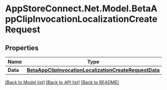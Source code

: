 # AppStoreConnect.Net.Model.BetaAppClipInvocationLocalizationCreateRequest

## Properties

Name | Type | Description | Notes
------------ | ------------- | ------------- | -------------
**Data** | [**BetaAppClipInvocationLocalizationCreateRequestData**](BetaAppClipInvocationLocalizationCreateRequestData.md) |  | 

[[Back to Model list]](../README.md#documentation-for-models) [[Back to API list]](../README.md#documentation-for-api-endpoints) [[Back to README]](../README.md)

